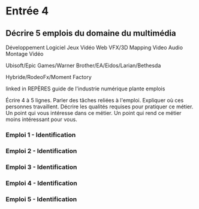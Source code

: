 # Entrée 4

## Décrire 5 emplois du domaine du multimédia

Développement Logiciel
Jeux Vidéo 
Web
VFX/3D
Mapping Video
Audio
Montage Vidéo

Ubisoft/Epic Games/Warner Brother/EA/Eidos/Larian/Bethesda

Hybride/RodeoFx/Moment Factory

linked in
REPÈRES
guide de l'industrie numérique
plante emplois

Écrire 4 à 5 lignes. Parler des tâches reliées à l'emploi. Expliquer où ces personnes travaillent. Décrire les qualités requises pour pratiquer ce métier. Un point qui vous intéresse dans ce métier. Un point qui rend ce métier moins intéressant pour vous.  

### Emploi 1 - Identification 

### Emploi 2 - Identification

### Emploi 3 - Identification

### Emploi 4 - Identification

### Emploi 5 - Identification
